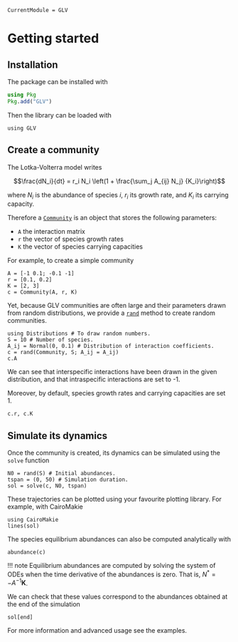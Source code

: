 ```@meta
CurrentModule = GLV
```

# Getting started

## Installation

The package can be installed with

```julia
using Pkg
Pkg.add("GLV")
```

Then the library can be loaded with

```@example main
using GLV
```


## Create a community

The Lotka-Volterra model writes

```math
\frac{dN_i}{dt} = r_i N_i \left(1 + \frac{\sum_j A_{ij} N_j} {K_i}\right)
```

where $N_i$ is the abundance of species $i$, $r_i$ its growth rate,
and $K_i$ its carrying capacity.

Therefore a [`Community`](@ref) is an object that stores the following
parameters:
- `A` the interaction matrix
- `r` the vector of species growth rates
- `K` the vector of species carrying capacities

For example, to create a simple community

```@example main
A = [-1 0.1; -0.1 -1]
r = [0.1, 0.2]
K = [2, 3]
c = Community(A, r, K)
```

Yet, because GLV communities are often large and their
parameters drawn from random distributions, we provide
a [`rand`](@ref) method to create random communities.


```@example main
using Distributions # To draw random numbers.
S = 10 # Number of species.
A_ij = Normal(0, 0.1) # Distribution of interaction coefficients.
c = rand(Community, S; A_ij = A_ij)
c.A
```

We can see that interspecific interactions have been drawn in the given distribution,
and that intraspecific interactions are set to -1.

Moreover, by default, species growth rates and carrying capacities are set 1.

```@example main
c.r, c.K
```

## Simulate its dynamics

Once the community is created, its dynamics can be simulated using
the `solve` function

```@example main
N0 = rand(S) # Initial abundances.
tspan = (0, 50) # Simulation duration.
sol = solve(c, N0, tspan)
```

These trajectories can be plotted using your favourite plotting library.
For example, with CairoMakie

```@example main
using CairoMakie
lines(sol)
```

The species equilibrium abundances can also be computed analytically with

```@example main
abundance(c)
```

!!! note
    Equilibrium abundances are computed by solving the system of ODEs
    when the time derivative of the abundances is zero.
    That is, $N^* = - A^{-1} \mathbf{K}$.

We can check that these values correspond to the abundances
obtained at the end of the simulation

```@example main
sol[end]
```

For more information and advanced usage see the examples.
